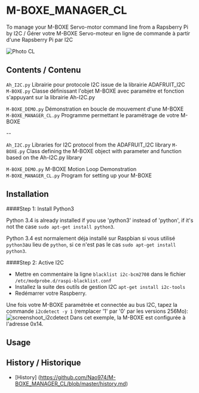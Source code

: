 # M-BOXE_MANAGER_CL

To manage your M-BOXE Servo-motor command line from a Rapsberry Pi by I2C / Gérer votre M-BOXE Servo-moteur en ligne de commande à partir d'une Rapsberry Pi par I2C

<img src="https://github.com/Nao974/M-BOXE_MANAGER_CL/blob/master/Photo_CL.jpg" title="Photo CL" alt="Photo CL">


## Contents / Contenu

`Ah_I2C.py` Librairie pour protocole I2C issue de la librairie ADAFRUIT_I2C  
`M-BOXE.py` Classe définissant l'objet M-BOXE avec paramétre et fonction s'appuyant sur la librairie Ah-I2C.py  

`M-BOXE_DEMO.py` Démonstration en boucle de mouvement d'une M-BOXE  
`M-BOXE_MANAGER_CL.py` Programme permettant le paramétrage de votre M-BOXE

--

`Ah_I2C.py` Libraries for I2C protocol from the ADAFRUIT_I2C library
`M-BOXE.py` Class defining the M-BOXE object with parameter and function based on the Ah-I2C.py library  

`M-BOXE_DEMO.py` M-BOXE Motion Loop Demonstration  
`M-BOXE_MANAGER_CL.py` Program for setting up your M-BOXE


## Installation

####Step 1: Install Python3

Python 3.4 is already installed if you use 'python3' instead of 'python', if it's not the case `sudo apt-get install python3`.  

Python 3.4 est normalement déja installé sur Raspbian si vous utilisé `python3`au lieu de `python`, si ce n'est pas le cas `sudo apt-get install python3`.  


####Step 2: Active I2C

* Mettre en commentaire la ligne `blacklist i2c-bcm2708` dans le fichier `/etc/modprobe.d/raspi-blacklist.conf`
* Installez la suite des outils de gestion I2C `apt-get install i2c-tools`
* Redémarrer votre Raspberry.

Une fois votre M-BOXE paramétrée et connectée au bus I2C, tapez la commande `i2cdetect -y 1` (remplacer '1' par '0' par les versions 256Mo):
<img src="https://github.com/Nao974/M-BOXE_MANAGER_CL/blob/master/doc/i2cdetect.png" title="screenshoot_i2cdetect" alt="screenshoot_i2cdetect">
Dans cet exemple, la M-BOXE est configurée à l'adresse 0x14.


## Usage



## History / Historique

- [History] (https://github.com/Nao974/M-BOXE_MANAGER_CL/blob/master/history.md)



